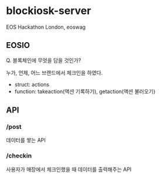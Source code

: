 # blockiosk-server
EOS Hackathon London, eoswag


## EOSIO

Q. 블록체인에 무엇을 담을 것인가?

누가, 언제, 어느 브랜드에서 체크인을 하였다.



- struct: actions
- function: takeaction(액션 기록하기), getaction(액션 불러오기)






## API

### /post

데이터를 쌓는 API




### /checkin

사용자가 매장에서 체크인했을 때 데이터를 출력해주는 API

